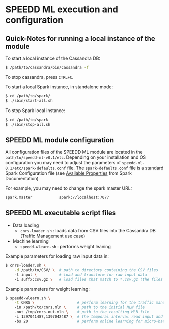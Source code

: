 # SPEEDD ML execution and configuration

## Quick-Notes for running a local instance of the module

To start a local instance of the Cassandra DB:
```bash
$ /path/to/cassandra/bin/cassandra -f
```

To stop cassandra, press `CTRL+C`.

To start a local Spark instance, in standalone mode:
```bash
$ cd /path/to/spark/
$ ./sbin/start-all.sh
```

To stop Spark local instance:
```bash
$ cd /path/to/spark
$ ./sbin/stop-all.sh
```


## SPEEDD ML module configuration

All configuration files of the SPEEDD ML module are located in the `path/to/speedd-ml-v0.1/etc`. Depending on your 
installation and OS configuration you may need to adjust the parameters of `speedd-ml-0.1/etc/spark-defaults.conf` file.
The `spark-defaults.conf` file is a standard Spark Configuration file (see 
[Available Properties](http://spark.apache.org/docs/1.5.1/configuration.html#viewing-spark-properties) from Spark Documentation)

For example, you may need to change the spark master URL:
```
spark.master            spark://localhost:7077
```


## SPEEDD ML executable script files 

* Data loading
    * `cnrs-loader.sh` : loads data from CSV files into the Cassandra DB (Traffic Management use case)
* Machine learning
    * `speedd-wlearn.sh` : performs weight leaning
    
Example parameters for loading raw input data in:
```bash
$ cnrs-loader.sh \
    -d /path/to/CSV/ \  # path to directory containing the CSV files
    -t input \          # load and transform for raw input data
    -i suffx:csv.gz \   # load files that match to *.csv.gz (the files can be gzipped)
```

Example parameters for weight learning:
```bash
$ speedd-wlearn.sh \
    -t CNRS \                   # perform learning for the traffic management use case
    -in /path/to/cnrs.mln \     # path to the initial MLN file
    -out /tmp/cnrs-out.mln \    # path to the resulting MLN file
    -i 1397041487,1397042487 \  # the temporal interval read input and annotation data from the DB
    -bs 20                      # perform online learning for micro-batched with 20 time-points duration 
```